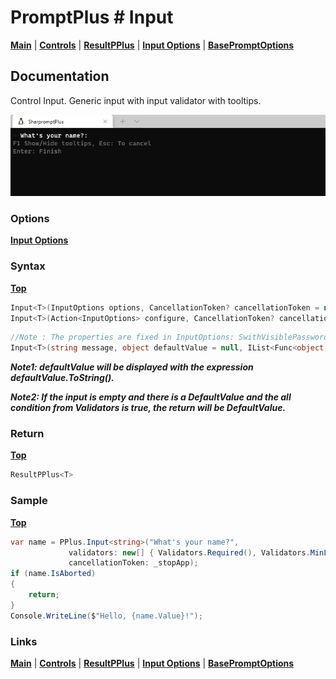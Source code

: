 # PromptPlus # Input
[**Main**](index.md#help) | 
[**Controls**](index.md#apis) |
[**ResultPPlus**](resultpplus) |
[**Input Options**](inputoptions) |
[**BasePromptOptions**](basepromptoptions)

## Documentation
Control Input. Generic input with input validator with tooltips.

![](./images/Input.gif)

### Options

[**Input Options**](inputoptions)

### Syntax
[**Top**](#promptplus--input)

```csharp
Input<T>(InputOptions options, CancellationToken? cancellationToken = null)
Input<T>(Action<InputOptions> configure, CancellationToken? cancellationToken = null)
```

```csharp
//Note : The properties are fixed in InputOptions: SwithVisiblePassword = true, IsPassword = false
Input<T>(string message, object defaultValue = null, IList<Func<object, ValidationResult>> validators = null, CancellationToken? cancellationToken = null)
```

**_Note1: defaultValue will be displayed with the expression defaultValue.ToString()._**

**_Note2: If the input is empty and there is a DefaultValue and the all condition from Validators is true, the return will be DefaultValue._**

### Return
[**Top**](#promptplus--input)

```csharp
ResultPPlus<T>
```

### Sample
[**Top**](#promptplus--input)

```csharp
var name = PPlus.Input<string>("What's your name?", 
             validators: new[] { Validators.Required(), Validators.MinLength(3) }, 
             cancellationToken: _stopApp);
if (name.IsAborted)
{
    return;
}
Console.WriteLine($"Hello, {name.Value}!");
```

### Links
[**Main**](index.md#help) | 
[**Controls**](index.md#apis) |
[**ResultPPlus**](resultpplus) |
[**Input Options**](inputoptions) |
[**BasePromptOptions**](basepromptoptions)
